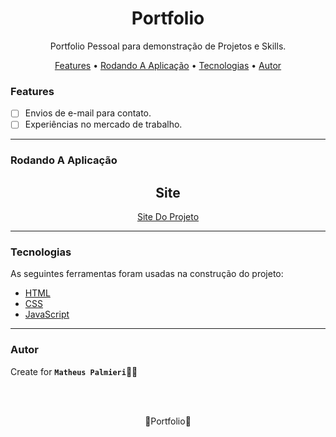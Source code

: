 <!-- Título -->

<h1 align="center">Portfolio</h1>

<!-- Descrição -->

<p align="center">Portfolio Pessoal para demonstração de Projetos e Skills.</p>

<!-- Súmario -->

<p align="center">
 <a href="#features">Features</a> •
 <a href="#rodando-a-aplicação">Rodando A Aplicação</a> •
 <a href="#tecnologias">Tecnologias</a> •
 <a href="#autor">Autor</a>
</p>

<!-- <img src="images/imagem.png" width="1366px" align="center"> -->

<!-- Atualizações -->

### Features

- [ ] Envios de e-mail para contato.
- [ ] Experiências no mercado de trabalho.

---

### Rodando A Aplicação

<!-- Site -->

<h2 align="center">Site</h2>

<p align="center">
 <a href="https://matheuspalmieri.github.io/Portfolio/">Site Do Projeto</a>
</p>

---

### Tecnologias

As seguintes ferramentas foram usadas na construção do projeto:

- [HTML](https://www.html.com/)
- [CSS](https://html.com/css/)
- [JavaScript](https://www.javascript.com/)

---

### Autor

Create for <b>`Matheus Palmieri`</b>👨‍💻

<br>
<br>

<p align="center">🎉Portfolio🚀</p>

